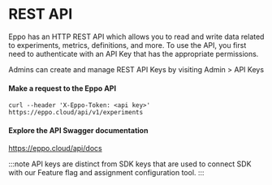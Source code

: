 # REST API

Eppo has an HTTP REST API which allows you to read and write data related to experiments, metrics, definitions, and more. To use the API, you first need to authenticate with an API Key that has the appropriate permissions.

Admins can create and manage REST API Keys by visiting Admin > API Keys

#### Make a request to the Eppo API
```
curl --header 'X-Eppo-Token: <api key>' https://eppo.cloud/api/v1/experiments
```

#### Explore the API Swagger documentation
https://eppo.cloud/api/docs

:::note
API keys are distinct from SDK keys that are used to connect SDK with our Feature flag and assignment configuration tool.
:::
